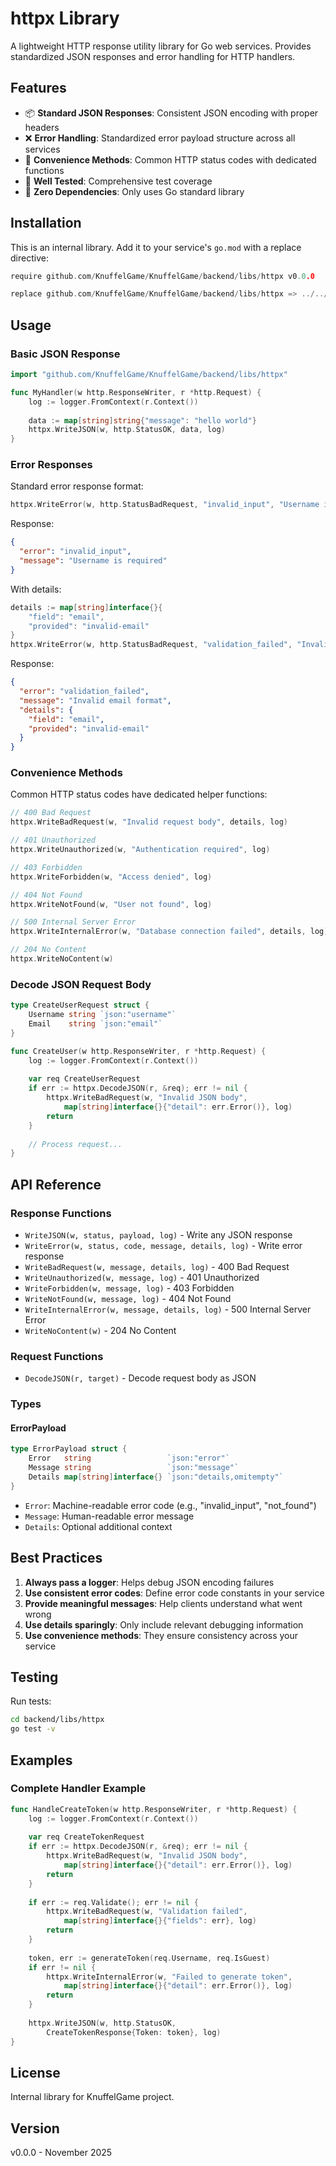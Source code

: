 # httpx Library

A lightweight HTTP response utility library for Go web services. Provides standardized JSON responses and error handling for HTTP handlers.

## Features

- 📦 **Standard JSON Responses**: Consistent JSON encoding with proper headers
- ❌ **Error Handling**: Standardized error payload structure across all services
- 🎯 **Convenience Methods**: Common HTTP status codes with dedicated functions
- 🧪 **Well Tested**: Comprehensive test coverage
- 🔌 **Zero Dependencies**: Only uses Go standard library

## Installation

This is an internal library. Add it to your service's `go.mod` with a replace directive:

```go
require github.com/KnuffelGame/KnuffelGame/backend/libs/httpx v0.0.0

replace github.com/KnuffelGame/KnuffelGame/backend/libs/httpx => ../../libs/httpx
```

## Usage

### Basic JSON Response

```go
import "github.com/KnuffelGame/KnuffelGame/backend/libs/httpx"

func MyHandler(w http.ResponseWriter, r *http.Request) {
    log := logger.FromContext(r.Context())
    
    data := map[string]string{"message": "hello world"}
    httpx.WriteJSON(w, http.StatusOK, data, log)
}
```

### Error Responses

Standard error response format:

```go
httpx.WriteError(w, http.StatusBadRequest, "invalid_input", "Username is required", nil, log)
```

Response:
```json
{
  "error": "invalid_input",
  "message": "Username is required"
}
```

With details:

```go
details := map[string]interface{}{
    "field": "email",
    "provided": "invalid-email"
}
httpx.WriteError(w, http.StatusBadRequest, "validation_failed", "Invalid email format", details, log)
```

Response:
```json
{
  "error": "validation_failed",
  "message": "Invalid email format",
  "details": {
    "field": "email",
    "provided": "invalid-email"
  }
}
```

### Convenience Methods

Common HTTP status codes have dedicated helper functions:

```go
// 400 Bad Request
httpx.WriteBadRequest(w, "Invalid request body", details, log)

// 401 Unauthorized
httpx.WriteUnauthorized(w, "Authentication required", log)

// 403 Forbidden
httpx.WriteForbidden(w, "Access denied", log)

// 404 Not Found
httpx.WriteNotFound(w, "User not found", log)

// 500 Internal Server Error
httpx.WriteInternalError(w, "Database connection failed", details, log)

// 204 No Content
httpx.WriteNoContent(w)
```

### Decode JSON Request Body

```go
type CreateUserRequest struct {
    Username string `json:"username"`
    Email    string `json:"email"`
}

func CreateUser(w http.ResponseWriter, r *http.Request) {
    log := logger.FromContext(r.Context())
    
    var req CreateUserRequest
    if err := httpx.DecodeJSON(r, &req); err != nil {
        httpx.WriteBadRequest(w, "Invalid JSON body", 
            map[string]interface{}{"detail": err.Error()}, log)
        return
    }
    
    // Process request...
}
```

## API Reference

### Response Functions

- `WriteJSON(w, status, payload, log)` - Write any JSON response
- `WriteError(w, status, code, message, details, log)` - Write error response
- `WriteBadRequest(w, message, details, log)` - 400 Bad Request
- `WriteUnauthorized(w, message, log)` - 401 Unauthorized
- `WriteForbidden(w, message, log)` - 403 Forbidden
- `WriteNotFound(w, message, log)` - 404 Not Found
- `WriteInternalError(w, message, details, log)` - 500 Internal Server Error
- `WriteNoContent(w)` - 204 No Content

### Request Functions

- `DecodeJSON(r, target)` - Decode request body as JSON

### Types

#### ErrorPayload

```go
type ErrorPayload struct {
    Error   string                 `json:"error"`
    Message string                 `json:"message"`
    Details map[string]interface{} `json:"details,omitempty"`
}
```

- `Error`: Machine-readable error code (e.g., "invalid_input", "not_found")
- `Message`: Human-readable error message
- `Details`: Optional additional context

## Best Practices

1. **Always pass a logger**: Helps debug JSON encoding failures
2. **Use consistent error codes**: Define error code constants in your service
3. **Provide meaningful messages**: Help clients understand what went wrong
4. **Use details sparingly**: Only include relevant debugging information
5. **Use convenience methods**: They ensure consistency across your service

## Testing

Run tests:

```bash
cd backend/libs/httpx
go test -v
```

## Examples

### Complete Handler Example

```go
func HandleCreateToken(w http.ResponseWriter, r *http.Request) {
    log := logger.FromContext(r.Context())
    
    var req CreateTokenRequest
    if err := httpx.DecodeJSON(r, &req); err != nil {
        httpx.WriteBadRequest(w, "Invalid JSON body", 
            map[string]interface{}{"detail": err.Error()}, log)
        return
    }
    
    if err := req.Validate(); err != nil {
        httpx.WriteBadRequest(w, "Validation failed", 
            map[string]interface{}{"fields": err}, log)
        return
    }
    
    token, err := generateToken(req.Username, req.IsGuest)
    if err != nil {
        httpx.WriteInternalError(w, "Failed to generate token", 
            map[string]interface{}{"detail": err.Error()}, log)
        return
    }
    
    httpx.WriteJSON(w, http.StatusOK, 
        CreateTokenResponse{Token: token}, log)
}
```

## License

Internal library for KnuffelGame project.

## Version

v0.0.0 - November 2025

